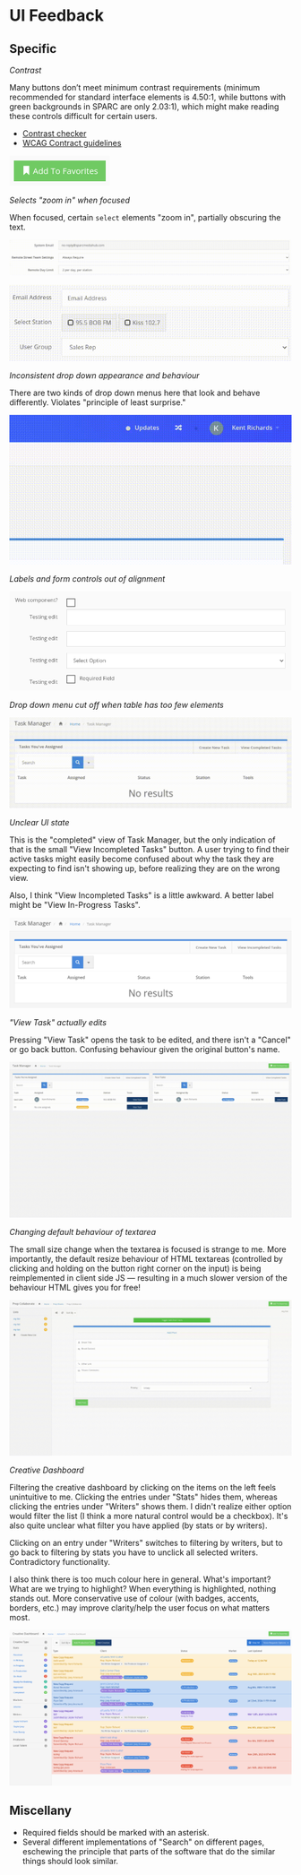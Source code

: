 # UI Feedback

## Specific

*Contrast*

Many buttons don’t meet minimum contrast requirements (minimum recommended for standard interface elements is 4.50:1, while buttons with green backgrounds in SPARC are only 2.03:1), which might make reading these controls difficult for certain users.

- [Contrast checker](https://webaim.org/resources/contrastchecker/)
- [WCAG Contract guidelines](https://webaim.org/articles/contrast/#sc143)

![contrast.png](./UI%20Feedback%20Attachments/contrast.png)

*Selects "zoom in" when focused*

When focused, certain `select` elements "zoom in", partially obscuring the text.

![1.gif](./UI%20Feedback%20Attachments/1.gif)

![2.gif](./UI%20Feedback%20Attachments/2.gif)

*Inconsistent drop down appearance and behaviour*

There are two kinds of drop down menus here that look and behave differently. Violates "principle of least surprise."

![3.gif](./UI%20Feedback%20Attachments/3.gif)

*Labels and form controls out of alignment*

![Pasted image 20240927145631.png](./UI%20Feedback%20Attachments/Pasted%20image%2020240927145631.png)

*Drop down menu cut off when table has too few elements*

![4.gif](./UI%20Feedback%20Attachments/4.gif)

*Unclear UI state*

This is the "completed" view of Task Manager, but the only indication of that is the small "View Incompleted Tasks" button. A user trying to find their active tasks might easily become confused about why the task they are expecting to find isn't showing up, before realizing they are on the wrong view.

Also, I think "View Incompleted Tasks" is a little awkward. A better label might be "View In-Progress Tasks".

![Pasted image 20240927150035.png](./UI%20Feedback%20Attachments/Pasted%20image%2020240927150035.png)

*"View Task" actually edits*

Pressing "View Task" opens the task to be edited, and there isn't a "Cancel" or go back button. Confusing behaviour given the original button's name.

![5.gif](./UI%20Feedback%20Attachments/5.gif)

*Changing default behaviour of textarea*

The small size change when the textarea is focused is strange to me. More importantly, the default resize behaviour of HTML textareas (controlled by clicking and holding on the button right corner on the input) is being reimplemented in client side JS — resulting in a much slower version of the behaviour HTML gives you for free!

![6.gif](./UI%20Feedback%20Attachments/6.gif)

*Creative Dashboard*

Filtering the creative dashboard by clicking on the items on the left feels unintuitive to me. Clicking the entries under "Stats" hides them, whereas clicking the entries under "Writers" shows them. I didn't realize either option would filter the list (I think a more natural control would be a checkbox). It's also quite unclear what filter you have applied (by stats or by writers).

Clicking on an entry under "Writers" switches to filtering by writers, but to go back to filtering by stats you have to unclick all selected writers. Contradictory functionality.

I also think there is too much colour here in general. What's important? What are we trying to highlight? When everything is highlighted, nothing stands out. More conservative use of colour (with badges, accents, borders, etc.) may improve clarity/help the user focus on what matters most.

![Pasted image 20240927160716.png](./UI%20Feedback%20Attachments/Pasted%20image%2020240927160716.png)

## Miscellany

- Required fields should be marked with an asterisk.
- Several different implementations of "Search" on different pages, eschewing the principle that parts of the software that do the similar things should look similar.